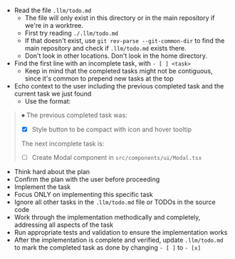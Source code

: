- Read the file `.llm/todo.md`
  - The file will only exist in this directory or in the main repository if we're in a worktree.
  - First try reading `./.llm/todo.md`
  - If that doesn't exist, use `git rev-parse --git-common-dir` to find the main repository and check if `.llm/todo.md` exists there.
  - Don't look in other locations. Don't look in the home directory.
- Find the first line with an incomplete task, with `- [ ] <task>`
  - Keep in mind that the completed tasks might not be contiguous, since it's common to prepend new tasks at the top
- Echo context to the user including the previous completed task and the current task we just found
  - Use the format:

> ⏺ The previous completed task was:
>  - [x] Style button to be compact with icon and hover tooltip
>
>  The next incomplete task is:
>  - [ ] Create Modal component in `src/components/ui/Modal.tsx`

- Think hard about the plan
- Confirm the plan with the user before proceeding
- Implement the task
- Focus ONLY on implementing this specific task
- Ignore all other tasks in the `.llm/todo.md` file or TODOs in the source code
- Work through the implementation methodically and completely, addressing all aspects of the task
- Run appropriate tests and validation to ensure the implementation works
- After the implementation is complete and verified, update `.llm/todo.md` to mark the completed task as done by changing `- [ ]` to `- [x]`

